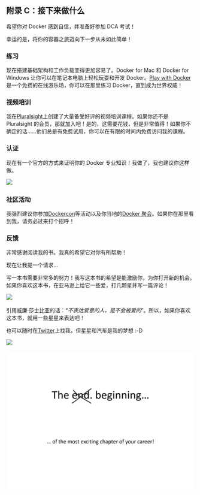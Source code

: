 ## 附录 C：接下来做什么

希望你对 Docker 感到自信，并准备好参加 DCA 考试！

幸运的是，将你的容器之旅迈向下一步从未如此简单！

### 练习

现在搭建基础架构和工作负载变得更加容易了。Docker for Mac 和 Docker for Windows 让你可以在笔记本电脑上轻松玩耍和开发 Docker。[Play with Docker](https://play-with-docker.com/)是一个免费的在线游乐场，你可以在那里练习 Docker，直到成为世界权威！

### 视频培训

我在[Pluralsight](http://app.pluralsight.com/author/nigel-poulton)上创建了大量备受好评的视频培训课程。如果你还不是 Pluralsight 的会员，那就加入吧！是的，这需要花钱，但是非常值得！如果你不确定的话……他们总是有免费试用，你可以在有限的时间内免费访问我的课程。

### 认证

现在有一个官方的方式来证明你的 Docker 专业知识！我做了，我也建议你这样做。

![](img/figureac-1.png)

### 社区活动

我强烈建议你参加[Dockercon](https://www.dockercon.com)等活动以及你当地的[Docker 聚会](https://www.docker.com/community/meetup-groups)。如果你在那里看到我，请务必过来打个招呼！

### 反馈

非常感谢阅读我的书。我真的希望它对你有所帮助！

现在让我提一个请求…

写一本书需要非常多的努力！我写这本书的希望是能激励你，为你打开新的机会。如果你喜欢这本书，在亚马逊上给它一些爱，打几颗星并写一篇评论！

![](img/figureac-2.png)

引用威廉·莎士比亚的话：“*不表达爱意的人，是不会被爱的*”。所以，如果你喜欢这本书，就用一些星星来表达吧！

也可以随时在[Twitter](https://twitter.com/nigelpoulton)上找我，但星星和汽车是我的梦想 :-D

![](img/figureac-3.png)

![](img/figureac-4.png)
